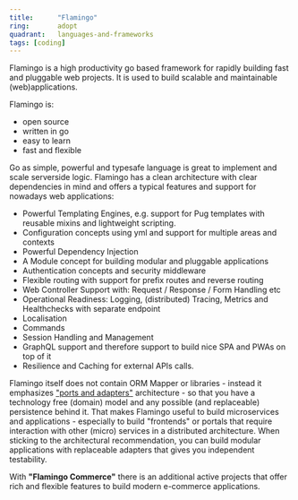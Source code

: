 ```yaml
---
title:      "Flamingo"
ring:       adopt
quadrant:   languages-and-frameworks
tags: [coding]
---
```


Flamingo is a high productivity go based framework for rapidly building fast and pluggable web projects.
It is used to build scalable and maintainable (web)applications.

Flamingo is:

* open source
* written in go
* easy to learn
* fast and flexible

Go as simple, powerful and typesafe language is great to implement and scale serverside logic.
Flamingo has a clean architecture with clear dependencies in mind and offers a typical features and support for nowadays web applications:

* Powerful Templating Engines, e.g. support for Pug templates with reusable mixins and lightweight scripting.
* Configuration concepts using yml and support for multiple areas and contexts
* Powerful Dependency Injection
* A Module concept for building modular and pluggable applications
* Authentication concepts and security middleware
* Flexible routing with support for prefix routes and reverse routing
* Web Controller Support with: Request / Response / Form Handling etc
* Operational Readiness: Logging, (distributed) Tracing, Metrics and Healthchecks with separate endpoint
* Localisation
* Commands
* Session Handling and Management
* GraphQL support and therefore support to build nice SPA and PWAs on top of it
* Resilience and Caching for external APIs calls.

Flamingo itself does not contain ORM Mapper or libraries - instead it emphasizes ["ports and adapters"](/methods-and-patterns/ports-and-adapters/) architecture - so that you have a technology free (domain) model and any possible (and replaceable) persistence behind it.
That makes Flamingo useful to build microservices and applications - especially to build "frontends" or portals that require interaction with other (micro) services in a distributed architecture. 
When sticking to the architectural recommendation, you can build modular applications with replaceable adapters that gives you independent testability.

With **"Flamingo Commerce"** there is an additional active projects that offer rich and flexible features to build modern e-commerce applications.
